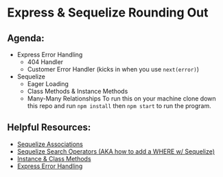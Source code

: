 # Express & Sequelize Rounding Out 

## Agenda: 
* Express Error Handling
    * 404 Handler
    * Customer Error Handler (kicks in when you use `next(error)`)
* Sequelize
    - Eager Loading
    - Class Methods & Instance Methods
    - Many-Many Relationships
To run this on your machine clone down this repo and run `npm install` then `npm start` to run the program. 

## Helpful Resources: 
* [Sequelize Associations](https://sequelize.org/master/manual/assocs.html)
* [Sequelize Search Operators (AKA how to add a WHERE w/ Sequelize)](https://sequelizedocs.fullstackacademy.com/search-operators/)
* [Instance & Class Methods](https://sequelizedocs.fullstackacademy.com/instance-and-class-methods/)
* [Express Error Handling](https://expressjs.com/en/guide/error-handling.html)
